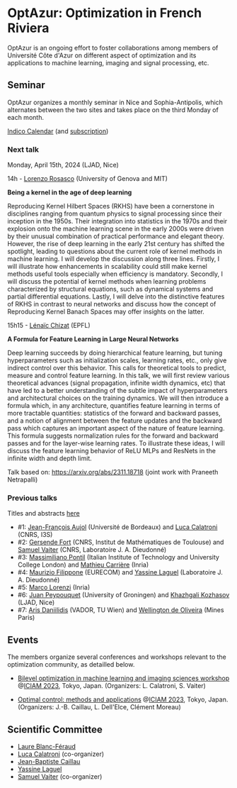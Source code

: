 # OptAzur: Optimization in French Riviera

OptAzur is an ongoing effort to foster collaborations among members of Université Côte d'Azur on different aspect of optimization and its applications to machine learning, imaging and signal processing, etc. 

## Seminar

OptAzur organizes a monthly seminar in Nice and Sophia-Antipolis, which alternates between the two sites and takes place on the third Monday of each month.

[Indico Calendar](https://indico.math.cnrs.fr/category/674) (and [subscription](https://indico.math.cnrs.fr/category/674/events.ics?user_token=5028_H1YM2-rmITmgW7O10-SgrDIW0sQWLtM6EhJMmJy1u5A))

### Next talk

Monday, April 15th, 2024 (LJAD, Nice)

14h - [Lorenzo Rosasco](https://web.mit.edu/lrosasco/www/) (University of Genova and MIT)

**Being a kernel in the age of deep learning**

Reproducing Kernel Hilbert Spaces (RKHS) have been a cornerstone in disciplines ranging from quantum physics to signal processing since their inception in the 1950s. Their integration into statistics in the 1970s and their explosion onto the machine learning scene in the early 2000s were driven by their unusual combination of practical performance and elegant theory. However, the rise of deep learning in the early 21st century has shifted the spotlight, leading to questions about the current role of kernel methods in machine learning.
I will develop the discussion along three lines. Firstly, I will illustrate how enhancements in scalability could still make kernel methods useful tools especially when efficiency is mandatory.  Secondly, I will discuss the potential of kernel methods when learning  problems characterized by structural equations, such as  dynamical systems and partial differential equations. Lastly, I will delve into the distinctive features of RKHS in contrast to neural networks and discuss how the concept of Reproducing Kernel Banach Spaces may offer insights on the latter. 

15h15 - [Lénaïc Chizat](https://lchizat.github.io) (EPFL)

**A Formula for Feature Learning in Large Neural Networks**

Deep learning succeeds by doing hierarchical feature learning, but tuning hyperparameters such as initialization scales, learning rates, etc., only give indirect control over this behavior. This calls for theoretical tools to predict, measure and control feature learning.  In this talk, we will first review various theoretical advances (signal propagation, infinite width dynamics, etc) that have led to a better understanding of the subtle impact of hyperparameters and architectural choices on the training dynamics. We will then introduce a formula which, in any architecture, quantifies feature learning in terms of more tractable quantities: statistics of the forward and backward passes, and a notion of alignment between the feature updates and the backward pass which captures an important aspect of the nature of feature learning. This formula suggests normalization rules for the forward and backward passes and for the layer-wise learning rates. To illustrate these ideas, I will discuss the feature learning behavior of ReLU MLPs and ResNets in the infinite width and depth limit. 

Talk based on: https://arxiv.org/abs/2311.18718 (joint work with Praneeth Netrapalli)

### Previous talks

Titles and abstracts [here](/previous)

- #1: [Jean-François Aujol](https://www.math.u-bordeaux.fr/~jaujol/) (Université de Bordeaux) and [Luca Calatroni](https://sites.google.com/view/lucacalatroni/home) (CNRS, I3S)
- #2: [Gersende Fort](https://perso.math.univ-toulouse.fr/gfort/) (CNRS, Institut de Mathématiques de Toulouse) and [Samuel Vaiter](https://samuelvaiter.com) (CNRS, Laboratoire J. A. Dieudonné)
- #3: [Massimiliano Pontil](https://www.iit.it/people-details/-/people/massimiliano-pontil) (Italian Institute of Technology and University College London) and [Mathieu Carrière](https://www-sop.inria.fr/members/Mathieu.Carriere/) (Inria)
- #4: [Maurizio Filippone](https://www.eurecom.fr/~filippon/) (EURECOM) and [Yassine Laguel](https://yassine-laguel.github.io) (Laboratoire J. A. Dieudonné)
- #5: [Marco Lorenzi](https://marcolorenzi.github.io) (Inria)
- #6: [Juan Peypouquet](https://www.rug.nl/staff/j.g.peypouquet/?lang=en) (University of Groningen) and [Khazhgali Kozhasov](https://scholar.google.com/citations?user=cWl9pB0AAAAJ) (LJAD, Nice)
- #7: [Aris Daniilidis](https://www.arisdaniilidis.at) (VADOR, TU Wien) and [Wellington de Oliveira](https://www.oliveira.mat.br) (Mines Paris)

## Events

The members organize several conferences and workshops relevant to the optimization community, as detailled below.

- [Bilevel optimization in machine learning and imaging sciences workshop](https://iciam2023.org/registered_data?id=00400) @[ICIAM 2023](https://iciam2023.org/accepted_ms#00400_Bilevel_optimization_in_machine_learning_and_imaging_sciences), Tokyo, Japan. (Organizers: L. Calatroni, S. Vaiter)

- [Optimal control: methods and applications](https://iciam2023.org/registered_data?id=00731) @[ICIAM 2023](https://iciam2023.org), Tokyo, Japan. (Organizers: J.-B. Caillau, L. Dell'Elce, Clément Moreau)

## Scientific Committee

- [Laure Blanc-Féraud](https://www.i3s.unice.fr/~blancf/)
- [Luca Calatroni](https://sites.google.com/view/lucacalatroni/home) (co-organizer)
- [Jean-Baptiste Caillau](https://caillau.perso.math.cnrs.fr)
- [Yassine Laguel](https://yassine-laguel.github.io)
- [Samuel Vaiter](https://samuelvaiter.com) (co-organizer)
